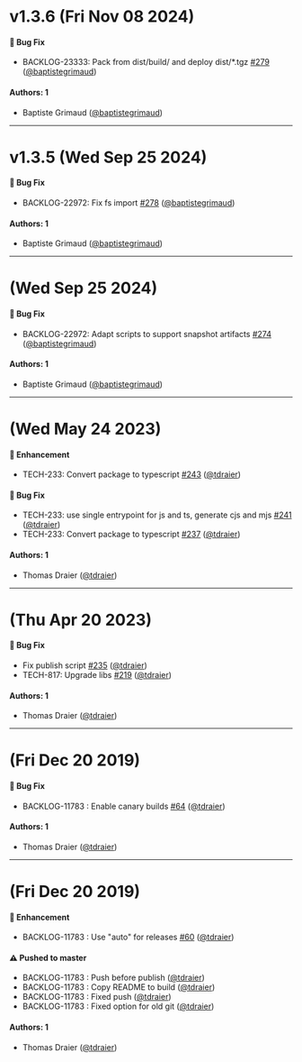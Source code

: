 # v1.3.6 (Fri Nov 08 2024)

#### 🐛 Bug Fix

- BACKLOG-23333: Pack from dist/build/ and deploy dist/*.tgz [#279](https://github.com/Jahia/javascript-components/pull/279) ([@baptistegrimaud](https://github.com/baptistegrimaud))

#### Authors: 1

- Baptiste Grimaud ([@baptistegrimaud](https://github.com/baptistegrimaud))

---

# v1.3.5 (Wed Sep 25 2024)

#### 🐛 Bug Fix

- BACKLOG-22972: Fix fs import [#278](https://github.com/Jahia/javascript-components/pull/278) ([@baptistegrimaud](https://github.com/baptistegrimaud))

#### Authors: 1

- Baptiste Grimaud ([@baptistegrimaud](https://github.com/baptistegrimaud))

---

# (Wed Sep 25 2024)

#### 🐛 Bug Fix

- BACKLOG-22972: Adapt scripts to support snapshot artifacts [#274](https://github.com/Jahia/javascript-components/pull/274) ([@baptistegrimaud](https://github.com/baptistegrimaud))

#### Authors: 1

- Baptiste Grimaud ([@baptistegrimaud](https://github.com/baptistegrimaud))

---

# (Wed May 24 2023)

#### 🚀 Enhancement

- TECH-233: Convert package to typescript [#243](https://github.com/Jahia/javascript-components/pull/243) ([@tdraier](https://github.com/tdraier))

#### 🐛 Bug Fix

- TECH-233: use single entrypoint for js and ts, generate cjs and mjs [#241](https://github.com/Jahia/javascript-components/pull/241) ([@tdraier](https://github.com/tdraier))
- TECH-233: Convert package to typescript [#237](https://github.com/Jahia/javascript-components/pull/237) ([@tdraier](https://github.com/tdraier))

#### Authors: 1

- Thomas Draier ([@tdraier](https://github.com/tdraier))

---

# (Thu Apr 20 2023)

#### 🐛 Bug Fix

- Fix publish script [#235](https://github.com/Jahia/javascript-components/pull/235) ([@tdraier](https://github.com/tdraier))
- TECH-817: Upgrade libs [#219](https://github.com/Jahia/javascript-components/pull/219) ([@tdraier](https://github.com/tdraier))

#### Authors: 1

- Thomas Draier ([@tdraier](https://github.com/tdraier))

---

# (Fri Dec 20 2019)

#### 🐛  Bug Fix

- BACKLOG-11783 : Enable canary builds [#64](https://github.com/Jahia/javascript-components/pull/64) ([@tdraier](https://github.com/tdraier))

#### Authors: 1

- Thomas Draier ([@tdraier](https://github.com/tdraier))

---

# (Fri Dec 20 2019)

#### 🚀  Enhancement

- BACKLOG-11783 : Use "auto" for releases [#60](https://github.com/Jahia/javascript-components/pull/60) ([@tdraier](https://github.com/tdraier))

#### ⚠️  Pushed to master

- BACKLOG-11783 : Push before publish  ([@tdraier](https://github.com/tdraier))
- BACKLOG-11783 : Copy README to build  ([@tdraier](https://github.com/tdraier))
- BACKLOG-11783 : Fixed push  ([@tdraier](https://github.com/tdraier))
- BACKLOG-11783 : Fixed option for old git  ([@tdraier](https://github.com/tdraier))

#### Authors: 1

- Thomas Draier ([@tdraier](https://github.com/tdraier))